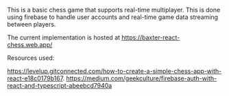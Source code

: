 This is a basic chess game that supports real-time multiplayer. This is done using firebase to handle user accounts and real-time game data streaming between players.

The current implementation is hosted at https://baxter-react-chess.web.app/

Resources used:

https://levelup.gitconnected.com/how-to-create-a-simple-chess-app-with-react-e18c0179b167.
https://medium.com/geekculture/firebase-auth-with-react-and-typescript-abeebcd7940a
